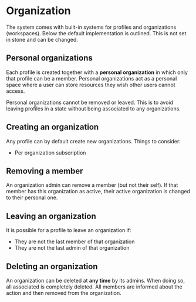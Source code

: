 # Organization

The system comes with built-in systems for profiles and organizations
(workspaces). Below the default implementation is outlined. This is not set in
stone and can be changed.

## Personal organizations

Each profile is created together with a **personal organization** in which only
that profile can be a member. Personal organizations act as a personal space
where a user can store resources they wish other users cannot access.

Personal organizations cannot be removed or leaved. This is to avoid leaving
profiles in a state without being associated to any organizations.

## Creating an organization

Any profile can by default create new organizations. Things to consider:

- Per organization subscription

## Removing a member

An organization admin can remove a member (but not their self). If that member
has this organization as active, their active organization is changed to their
personal one.

## Leaving an organization

It is possible for a profile to leave an organization if:

- They are not the last member of that organization
- They are not the last admin of that organization

## Deleting an organization

An organization can be deleted at **any time** by its admins. When doing so, all
associated is completely deleted. All members are informed about the action and
then removed from the organization. 
